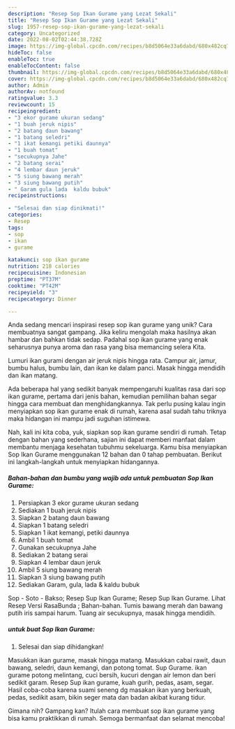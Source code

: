 ```yaml
---
description: "Resep Sop Ikan Gurame yang Lezat Sekali"
title: "Resep Sop Ikan Gurame yang Lezat Sekali"
slug: 1957-resep-sop-ikan-gurame-yang-lezat-sekali
category: Uncategorized
date: 2022-08-02T02:44:38.728Z
image: https://img-global.cpcdn.com/recipes/b8d5064e33a6dabd/680x482cq70/sop-ikan-gurame-foto-resep-utama.jpg
hideToc: false
enableToc: true
enableTocContent: false
thumbnail: https://img-global.cpcdn.com/recipes/b8d5064e33a6dabd/680x482cq70/sop-ikan-gurame-foto-resep-utama.jpg
cover: https://img-global.cpcdn.com/recipes/b8d5064e33a6dabd/680x482cq70/sop-ikan-gurame-foto-resep-utama.jpg
author: Admin
authorAv: notfound
ratingvalue: 3.3
reviewcount: 15
recipeingredient:
- "3 ekor gurame ukuran sedang"
- "1 buah jeruk nipis"
- "2 batang daun bawang"
- "1 batang seledri"
- "1 ikat kemangi petiki daunnya"
- "1 buah tomat"
- "secukupnya Jahe"
- "2 batang serai"
- "4 lembar daun jeruk"
- "5 siung bawang merah"
- "3 siung bawang putih"
- " Garam gula lada  kaldu bubuk"
recipeinstructions:

- "Selesai dan siap dinikmati!"
categories:
- Resep
tags:
- sop
- ikan
- gurame

katakunci: sop ikan gurame 
nutrition: 218 calories
recipecuisine: Indonesian
preptime: "PT37M"
cooktime: "PT42M"
recipeyield: "3"
recipecategory: Dinner

---
```





Anda sedang mencari inspirasi resep sop ikan gurame yang unik? Cara membuatnya sangat gampang. Jika keliru mengolah maka hasilnya akan hambar dan bahkan tidak sedap. Padahal sop ikan gurame yang enak seharusnya punya aroma dan rasa yang bisa memancing selera Kita.





Lumuri ikan gurami dengan air jeruk nipis hingga rata. Campur air, jamur, bumbu halus, bumbu lain, dan ikan ke dalam panci. Masak hingga mendidih dan ikan matang.

Ada beberapa hal yang sedikit banyak mempengaruhi kualitas rasa dari sop ikan gurame, pertama dari jenis bahan, kemudian pemilihan bahan segar hingga cara membuat dan menghidangkannya. Tak perlu pusing kalau ingin menyiapkan sop ikan gurame enak di rumah, karena asal sudah tahu triknya maka hidangan ini mampu jadi suguhan istimewa.






Nah, kali ini kita coba, yuk, siapkan sop ikan gurame sendiri di rumah. Tetap dengan bahan yang sederhana, sajian ini dapat memberi manfaat dalam membantu menjaga kesehatan tubuhmu sekeluarga. Kamu bisa menyiapkan Sop Ikan Gurame menggunakan 12 bahan dan 0 tahap pembuatan. Berikut ini langkah-langkah untuk menyiapkan hidangannya.

<!--inarticleads1-->

##### Bahan-bahan dan bumbu yang wajib ada untuk pembuatan Sop Ikan Gurame:

1. Persiapkan 3 ekor gurame ukuran sedang
1. Sediakan 1 buah jeruk nipis
1. Siapkan 2 batang daun bawang
1. Siapkan 1 batang seledri
1. Siapkan 1 ikat kemangi, petiki daunnya
1. Ambil 1 buah tomat
1. Gunakan secukupnya Jahe
1. Sediakan 2 batang serai
1. Siapkan 4 lembar daun jeruk
1. Ambil 5 siung bawang merah
1. Siapkan 3 siung bawang putih
1. Sediakan  Garam, gula, lada &amp; kaldu bubuk


Sop - Soto - Bakso; Resep Sup Ikan Gurame; Resep Sup Ikan Gurame. Lihat Resep Versi RasaBunda ; Bahan-bahan. Tumis bawang merah dan bawang putih iris sampai harum. Tuang air secukupnya, masak hingga mendidih. 

<!--inarticleads2-->

#####  untuk buat Sop Ikan Gurame:


1. Selesai dan siap dihidangkan!

Masukkan ikan gurame, masak hingga matang. Masukkan cabai rawit, daun bawang, seledri, daun kemangi, dan potong tomat. Sup Gurame. ikan gurame potong melintang, cuci bersih, kucuri dengan air lemon dan beri sedikit garam. Resep Sup ikan gurame, kuah gurih, pedas, asam, segar. Hasil coba-coba karena suami seneng dg masakan ikan yang berkuah, pedas, sedikit asam, bikin seger mata dan badan akibat kurang tidur. 

Gimana nih? Gampang kan? Itulah cara membuat sop ikan gurame yang bisa kamu praktikkan di rumah. Semoga bermanfaat dan selamat mencoba!
